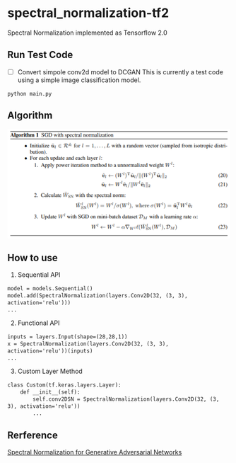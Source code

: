 # spectral_normalization-tf2
Spectral Normalization implemented as Tensorflow 2.0

## Run Test Code
- [ ] Convert simpole conv2d model to DCGAN
This is currently a test code using a simple image classification model.
```
python main.py
```

## Algorithm
![](./images/algorithm.png)

## How to use
1. Sequential API 
```
model = models.Sequential()
model.add(SpectralNormalization(layers.Conv2D(32, (3, 3), activation='relu')))
...
```

2. Functional API
```
inputs = layers.Input(shape=(28,28,1))
x = SpectralNormalization(layers.Conv2D(32, (3, 3), activation='relu'))(inputs)
...
````

3. Custom Layer Method 
```
class Custom(tf.keras.layers.Layer):
    def __init__(self):
        self.conv2DSN = SpectralNormalization(layers.Conv2D(32, (3, 3), activation='relu'))
        ...
```

## Rerference
[Spectral Normalization for Generative Adversarial Networks](https://arxiv.org/abs/1802.05957)
